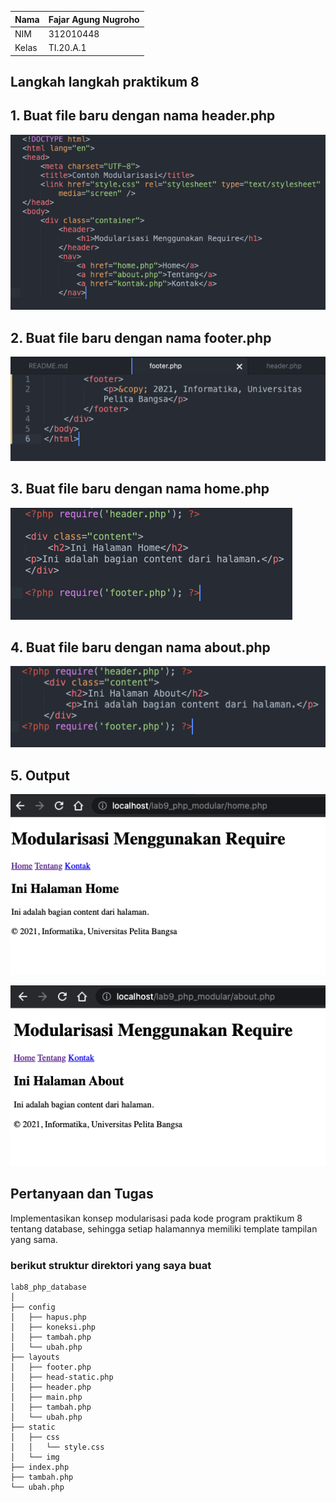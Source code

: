 | Nama      | Fajar Agung Nugroho |
| ----------- | ----------- |
| NIM     | 312010448       |
| Kelas   | TI.20.A.1        |

## Langkah langkah praktikum 8

## 1. Buat file baru dengan nama header.php

![img1!](assets/img/1/1.png)

## 2. Buat file baru dengan nama footer.php

![img1!](assets/img/2/1.png)

## 3. Buat file baru dengan nama home.php

![img1!](assets/img/3/11.png)

## 4. Buat file baru dengan nama about.php

![img1!](assets/img/4/1.png)

## 5. Output

![img1!](assets/img/5/1.png)

![img1!](assets/img/5/2.png)

## Pertanyaan dan Tugas
Implementasikan konsep modularisasi pada kode program praktikum 8 tentang database, sehingga setiap halamannya memiliki template tampilan yang sama.

### berikut struktur direktori yang saya buat

```
lab8_php_database
│
├── config
│   ├── hapus.php
│   ├── koneksi.php
│   ├── tambah.php
│   └── ubah.php
├── layouts
│   ├── footer.php
│   ├── head-static.php
│   ├── header.php
│   ├── main.php
│   ├── tambah.php
│   └── ubah.php
├── static
│   ├── css
│   │   └── style.css
│   └── img
├── index.php
├── tambah.php
└── ubah.php
```